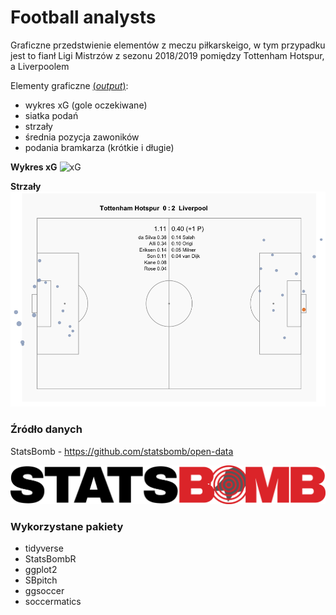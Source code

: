 # Football analysts

Graficzne przedstwienie elementów z meczu piłkarskeigo, w tym przypadku jest to fianł Ligi Mistrzów z sezonu 2018/2019 pomiędzy Tottenham Hotspur, a Liverpoolem

Elementy graficzne [(*output*)](https://github.com/MikoPat/Football_analysis/blob/main/Liga%20Mistrzów%202018:2019%20-%20Tottenham%20vs%20Liverpool/output):
- wykres xG (gole oczekiwane)
- siatka podań 
- strzały
- średnia pozycja zawoników
- podania bramkarza (krótkie i długie)

**Wykres xG**
![xG](https://github.com/MikoPat/Football_analysis/blob/main/Liga%20Mistrzów%202018:2019%20-%20Tottenham%20vs%20Liverpool/output/Wykres_xG.png)

**Strzały**
![xG](https://github.com/MikoPat/Football_analysis/blob/main/Liga%20Mistrzów%202018:2019%20-%20Tottenham%20vs%20Liverpool/output/Strzały-Tottenham_Liverpool.png)

### Źródło danych
StatsBomb - https://github.com/statsbomb/open-data

![StatsBomb Logo](https://github.com/MikoPat/Football_analysis/blob/main/StatsBombLogo.png)

### Wykorzystane pakiety

- tidyverse
- StatsBombR
- ggplot2
- SBpitch
- ggsoccer
- soccermatics



